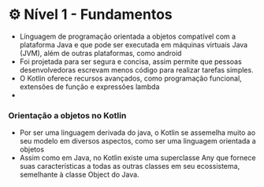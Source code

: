 # ⚙️ Nível 1 - Fundamentos
- Línguagem de programação orientada a objetos compatível com a plataforma Java e que pode ser executada em máquinas virtuais Java (JVM), além de outras plataformas, como android
- Foi projetada para ser segura e concisa, assim permite que pessoas desenvolvedoras escrevam menos código para realizar tarefas simples.
- O Kotlin oferece recursos avançados, como programação funcional, extensões de função e expressões lambda
- 
### Orientação a objetos no Kotlin
- Por ser uma linguagem derivada do java, o Kotlin se assemelha muito ao seu modelo em diversos aspectos, como ser uma linguagem orientada a objetos
- Assim como em Java, no Kotlin existe uma superclasse Any que fornece suas características a todas as outras classes em seu ecossistema, semelhante à classe Object do Java.

